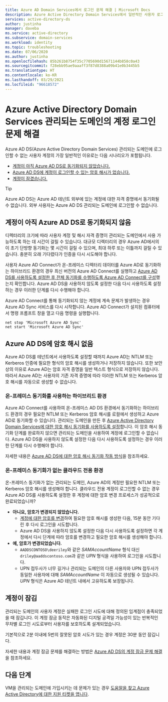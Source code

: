 ```yaml
---
title: Azure AD Domain Services에서 로그인 문제 해결 | Microsoft Docs
description: Azure Active Directory Domain Services에서 일반적인 사용자 로그인 문제 및 오류를 해결하는 방법을 알아봅니다.
services: active-directory-ds
author: justinha
manager: daveba
ms.service: active-directory
ms.subservice: domain-services
ms.workload: identity
ms.topic: troubleshooting
ms.date: 07/06/2020
ms.author: justinha
ms.openlocfilehash: 85b261b8754f35c7705690d15671144b858c0a43
ms.sourcegitcommit: f28ebb95ae9aaaff3f87d8388a09b41e0b3445b5
ms.translationtype: HT
ms.contentlocale: ko-KR
ms.lasthandoff: 03/29/2021
ms.locfileid: "96618572"
---
```

# <a name="troubleshoot-account-sign-in-problems-with-an-azure-active-directory-domain-services-managed-domain"></a>Azure Active Directory Domain Services 관리되는 도메인의 계정 로그인 문제 해결

Azure AD DS(Azure Active Directory Domain Services) 관리되는 도메인에 로그인할 수 없는 사용자 계정의 가장 일반적인 이유로는 다음 시나리오가 포함됩니다.

* [계정이 아직 Azure AD DS로 동기화되지 않았습니다.](#account-isnt-synchronized-into-azure-ad-ds-yet)
* [Azure AD DS에 계정이 로그인할 수 있는 암호 해시가 없습니다.](#azure-ad-ds-doesnt-have-the-password-hashes)
* [계정이 잠겼습니다.](#the-account-is-locked-out)

> [!TIP]
> Azure AD DS는 Azure AD 테넌트 외부에 있는 계정에 대한 자격 증명에서 동기화될 수 없습니다. 외부 사용자는 Azure AD DS 관리되는 도메인에 로그인할 수 없습니다.

## <a name="account-isnt-synchronized-into-azure-ad-ds-yet"></a>계정이 아직 Azure AD DS로 동기화되지 않음

디렉터리의 크기에 따라 사용자 계정 및 해시 자격 증명이 관리되는 도메인에서 사용 가능하도록 하는 데 시간이 걸릴 수 있습니다. 대규모 디렉터리의 경우 Azure AD에서의 이 초기 단방향 동기화는 몇 시간이 걸릴 수 있으며, 최대 하루 또는 이틀까지 걸릴 수 있습니다. 충분히 오래 기다렸다가 인증을 다시 시도해야 합니다.

사용자 Azure AD Connect가 온-프레미스 디렉터리 데이터를 Azure AD로 동기화하는 하이브리드 환경의 경우 최신 버전의 Azure AD Connect를 실행하고 [Azure AD DS를 사용하도록 설정한 후 전체 동기화를 수행하도록 Azure AD Connect를 구성][azure-ad-connect-phs]했는지 확인합니다. Azure AD DS을 사용하지 않도록 설정한 다음 다시 사용하도록 설정하는 경우 이러한 단계를 다시 수행해야 합니다.

Azure AD Connect를 통해 동기화되지 않는 계정에 계속 문제가 발생하는 경우 Azure AD Sync 서비스를 다시 시작합니다. Azure AD Connect가 설치된 컴퓨터에서 명령 프롬프트 창을 열고 다음 명령을 실행합니다.

```console
net stop 'Microsoft Azure AD Sync'
net start 'Microsoft Azure AD Sync'
```

## <a name="azure-ad-ds-doesnt-have-the-password-hashes"></a>Azure AD DS에 암호 해시 없음

Azure AD DS를 테넌트에서 사용하도록 설정할 때까지 Azure AD는 NTLM 또는 Kerberos 인증에 필요한 형식의 암호 해시를 생성하거나 저장하지 않습니다. 또한 보안상의 이유로 Azure AD는 암호 자격 증명을 일반 텍스트 형식으로 저장하지 않습니다. 따라서 Azure AD는 사용자의 기존 자격 증명에 따라 이러한 NTLM 또는 Kerberos 암호 해시를 자동으로 생성할 수 없습니다.

### <a name="hybrid-environments-with-on-premises-synchronization"></a>온-프레미스 동기화를 사용하는 하이브리드 환경

Azure AD Connect를 사용하여 온-프레미스 AD DS 환경에서 동기화하는 하이브리드 환경의 경우 필요한 NTLM 또는 Kerberos 암호 해시를 로컬에서 생성하고 Azure AD로 동기화할 수 있습니다. 관리되는 도메인을 만든 후 [Azure Active Directory Domain Services에 대한 암호 해시 동기화를 사용하도록 설정][azure-ad-connect-phs]합니다. 이 암호 해시 동기화 단계를 완료하지 않으면 관리되는 도메인을 사용하여 계정에 로그인할 수 없습니다. Azure AD DS을 사용하지 않도록 설정한 다음 다시 사용하도록 설정하는 경우 이러한 단계를 다시 수행해야 합니다.

자세한 내용은 [Azure AD DS에 대한 암호 해시 동기화 작동 방식][phs-process]을 참조하세요.

### <a name="cloud-only-environments-with-no-on-premises-synchronization"></a>온-프레미스 동기화가 없는 클라우드 전용 환경

온-프레미스 동기화가 없는 관리되는 도메인, Azure AD의 계정만 필요한 NTLM 또는 Kerberos 암호 해시를 생성해야 합니다. 클라우드 전용 계정이 로그인할 수 없는 경우 Azure AD DS를 사용하도록 설정한 후 계정에 대한 암호 변경 프로세스가 성공적으로 완료되었습니까?

* **아니요, 암호가 변경되지 않았습니다.**
    * [계정에 대한 암호를 변경][enable-user-accounts]하여 필요한 암호 해시를 생성한 다음, 15분 동안 기다린 후 다시 로그인을 시도합니다.
    * Azure AD DS을 사용하지 않도록 설정한 다음 다시 사용하도록 설정하면 각 계정에서 다시 단계에 따라 암호를 변경하고 필요한 암호 해시를 생성해야 합니다.
* **예, 암호가 변경되었습니다.**
    * `AADDSCONTOSO\deeriley`와 같은 *SAMAccountName* 형식 대신 `driley@aaddscontoso.com`과 같은 *UPN* 형식을 사용하여 로그인을 시도합니다.
    * UPN 접두사가 너무 길거나 관리되는 도메인의 다른 사용자와 UPN 접두사가 동일한 사용자에 대해 *SAMAccountName* 이 자동으로 생성될 수 있습니다. *UPN* 형식은 Azure AD 테넌트 내에서 고유하도록 보장됩니다.

## <a name="the-account-is-locked-out"></a>계정이 잠김

관리되는 도메인의 사용자 계정은 실패한 로그인 시도에 대해 정의된 임계점이 충족되었을 때 잠깁니다. 이 계정 잠금 동작은 자동화된 디지털 공격일 가능성이 있는 반복적인 무차별 로그인 시도로부터 사용자를 보호하도록 설계되었습니다.

기본적으로 2분 이내에 5번의 잘못된 암호 시도가 있는 경우 계정은 30분 동안 잠깁니다.

자세한 내용과 계정 잠금 문제를 해결하는 방법은 [Azure AD DS의 계정 잠금 문제 해결][troubleshoot-account-lockout]을 참조하세요.

## <a name="next-steps"></a>다음 단계

VM을 관리되는 도메인에 가입시키는 데 문제가 있는 경우 [도움말을 찾고 Azure Active Directory에 대한 지원 티켓을 엽니다][azure-ad-support].

<!-- INTERNAL LINKS -->
[troubleshoot-account-lockout]: troubleshoot-account-lockout.md
[azure-ad-connect-phs]: ./tutorial-configure-password-hash-sync.md
[enable-user-accounts]:  tutorial-create-instance.md#enable-user-accounts-for-azure-ad-ds
[phs-process]: ../active-directory/hybrid/how-to-connect-password-hash-synchronization.md#password-hash-sync-process-for-azure-ad-domain-services
[azure-ad-support]: ../active-directory/fundamentals/active-directory-troubleshooting-support-howto.md